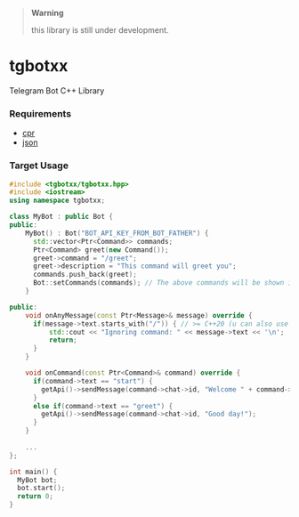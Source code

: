 > **Warning**
>
> this library is still under development.

# tgbotxx
Telegram Bot C++ Library



### Requirements
- [cpr](https://github.com/libcpr/cpr)
- [json](https://github.com/nlohmann/json)

### Target Usage
```cpp
#include <tgbotxx/tgbotxx.hpp>
#include <iostream>
using namespace tgbotxx;

class MyBot : public Bot {
public:
    MyBot() : Bot("BOT_API_KEY_FROM_BOT_FATHER") {
      std::vector<Ptr<Command>> commands;
      Ptr<Command> greet(new Command());
      greet->command = "/greet";
      greet->description = "This command will greet you";
      commands.push_back(greet);
      Bot::setCommands(commands); // The above commands will be shown in the bot chat menu (bottom left)
    }

public:
    void onAnyMessage(const Ptr<Message>& message) override {
      if(message->text.starts_with("/")) { // >= C++20 (u can also use StringUtils::startsWith())
          std::cout << "Ignoring command: " << message->text << '\n';
          return;
      }
    }

    void onCommand(const Ptr<Command>& command) override {
      if(command->text == "start") {
        getApi()->sendMessage(command->chat->id, "Welcome " + command->from->firstName + "!");
      }
      else if(command->text == "greet") {
        getApi()->sendMessage(command->chat->id, "Good day!");
      }
    }
    
    ...
};

int main() {
  MyBot bot;
  bot.start();
  return 0;
}
```